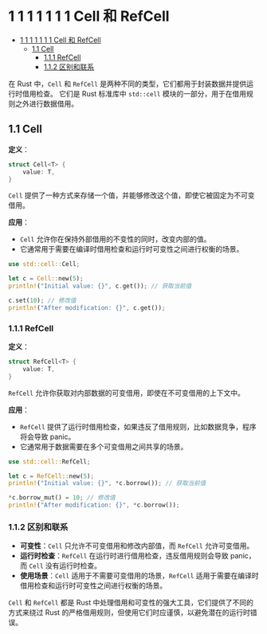 # 1 1 1 1 1 1 1 Cell 和 RefCell

<!-- TOC START -->
- [1 1 1 1 1 1 1 Cell 和 RefCell](#1-1-1-1-1-1-1-cell-和-refcell)
  - [1.1 Cell](#cell)
    - [1.1.1 RefCell](#refcell)
    - [1.1.2 区别和联系](#区别和联系)
<!-- TOC END -->

在 Rust 中，`Cell` 和 `RefCell` 是两种不同的类型，它们都用于封装数据并提供运行时借用检查。
它们是 Rust 标准库中 `std::cell` 模块的一部分，用于在借用规则之外进行数据借用。

## 1.1 Cell

**定义**：

```rust
struct Cell<T> {
    value: T,
}

```

`Cell` 提供了一种方式来存储一个值，并能够修改这个值，即使它被固定为不可变借用。

**应用**：

- `Cell` 允许你在保持外部借用的不变性的同时，改变内部的值。
- 它通常用于需要在编译时借用检查和运行时可变性之间进行权衡的场景。

```rust
use std::cell::Cell;

let c = Cell::new(5);
println!("Initial value: {}", c.get()); // 获取当前值

c.set(10); // 修改值
println!("After modification: {}", c.get());

```

### 1.1.1 RefCell

**定义**：

```rust
struct RefCell<T> {
    value: T,
}

```

`RefCell` 允许你获取对内部数据的可变借用，即使在不可变借用的上下文中。

**应用**：

- `RefCell` 提供了运行时借用检查，如果违反了借用规则，比如数据竞争，程序将会导致 panic。
- 它通常用于数据需要在多个可变借用之间共享的场景。

```rust
use std::cell::RefCell;

let c = RefCell::new(5);
println!("Initial value: {}", *c.borrow()); // 获取当前值

*c.borrow_mut() = 10; // 修改值
println!("After modification: {}", *c.borrow());

```

### 1.1.2 区别和联系

- **可变性**：`Cell` 只允许不可变借用和修改内部值，而 `RefCell` 允许可变借用。
- **运行时检查**：`RefCell` 在运行时进行借用检查，违反借用规则会导致 panic，而 `Cell` 没有运行时检查。
- **使用场景**：`Cell` 适用于不需要可变借用的场景，`RefCell` 适用于需要在编译时借用检查和运行时可变性之间进行权衡的场景。

`Cell` 和 `RefCell` 都是 Rust 中处理借用和可变性的强大工具，它们提供了不同的方式来绕过 Rust 的严格借用规则，但使用它们时应谨慎，以避免潜在的运行时错误。
